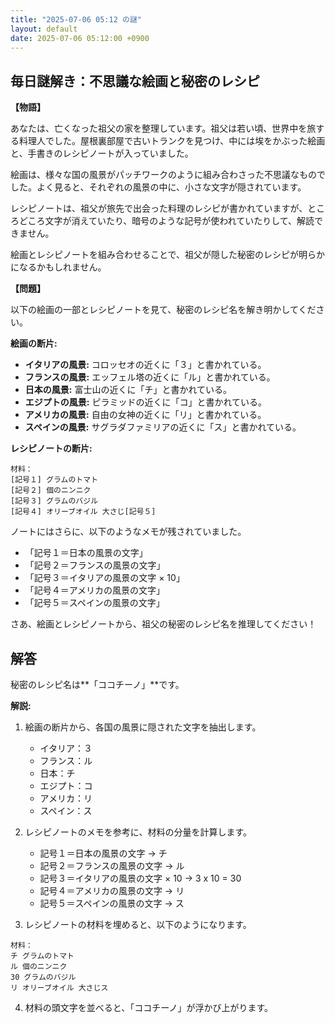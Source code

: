 ```yaml
---
title: "2025-07-06 05:12 の謎"
layout: default
date: 2025-07-06 05:12:00 +0900
---
```

## 毎日謎解き：不思議な絵画と秘密のレシピ

**【物語】**

あなたは、亡くなった祖父の家を整理しています。祖父は若い頃、世界中を旅する料理人でした。屋根裏部屋で古いトランクを見つけ、中には埃をかぶった絵画と、手書きのレシピノートが入っていました。

絵画は、様々な国の風景がパッチワークのように組み合わさった不思議なものでした。よく見ると、それぞれの風景の中に、小さな文字が隠されています。

レシピノートは、祖父が旅先で出会った料理のレシピが書かれていますが、ところどころ文字が消えていたり、暗号のような記号が使われていたりして、解読できません。

絵画とレシピノートを組み合わせることで、祖父が隠した秘密のレシピが明らかになるかもしれません。

**【問題】**

以下の絵画の一部とレシピノートを見て、秘密のレシピ名を解き明かしてください。

**絵画の断片:**

*   **イタリアの風景:** コロッセオの近くに「３」と書かれている。
*   **フランスの風景:** エッフェル塔の近くに「ル」と書かれている。
*   **日本の風景:** 富士山の近くに「チ」と書かれている。
*   **エジプトの風景:** ピラミッドの近くに「コ」と書かれている。
*   **アメリカの風景:** 自由の女神の近くに「リ」と書かれている。
*   **スペインの風景:** サグラダファミリアの近くに「ス」と書かれている。

**レシピノートの断片:**

```
材料：
[記号１] グラムのトマト
[記号２] 個のニンニク
[記号３] グラムのバジル
[記号４] オリーブオイル 大さじ[記号５]
```

ノートにはさらに、以下のようなメモが残されていました。

*   「記号１＝日本の風景の文字」
*   「記号２＝フランスの風景の文字」
*   「記号３＝イタリアの風景の文字 × 10」
*   「記号４＝アメリカの風景の文字」
*   「記号５＝スペインの風景の文字」

さあ、絵画とレシピノートから、祖父の秘密のレシピ名を推理してください！

## 解答

秘密のレシピ名は**「ココチーノ」**です。

**解説:**

1.  絵画の断片から、各国の風景に隠された文字を抽出します。
    *   イタリア：３
    *   フランス：ル
    *   日本：チ
    *   エジプト：コ
    *   アメリカ：リ
    *   スペイン：ス

2.  レシピノートのメモを参考に、材料の分量を計算します。
    *   記号１＝日本の風景の文字 → チ
    *   記号２＝フランスの風景の文字 → ル
    *   記号３＝イタリアの風景の文字 × 10 → 3 x 10 = 30
    *   記号４＝アメリカの風景の文字 → リ
    *   記号５＝スペインの風景の文字 → ス

3.  レシピノートの材料を埋めると、以下のようになります。

```
材料：
チ グラムのトマト
ル 個のニンニク
30 グラムのバジル
リ オリーブオイル 大さじス
```

4.  材料の頭文字を並べると、「ココチーノ」が浮かび上がります。
